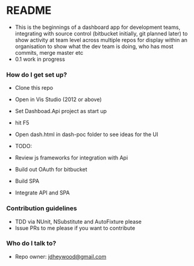 # README #

* This is the beginnings of a dashboard app for development teams, integrating with source control (bitbucket initially, git planned later) to show activity at team level across multiple repos for display within an organisation to show what the dev team is doing, who has most commits, merge master etc 
* 0.1 work in progress

### How do I get set up? ###

* Clone this repo
* Open in Vis Studio (2012 or above)
* Set Dashboad.Api project as start up
* hit F5
* Open dash.html in dash-poc folder to see ideas for the UI

* TODO:
* Review js frameworks for integration with Api
* Build out OAuth for bitbucket
* Build SPA
* Integrate API and SPA

### Contribution guidelines ###

* TDD via NUnit, NSubstitute and AutoFixture please
* Issue PRs to me please if you want to contribute

### Who do I talk to? ###

* Repo owner: jdheywood@gmail.com